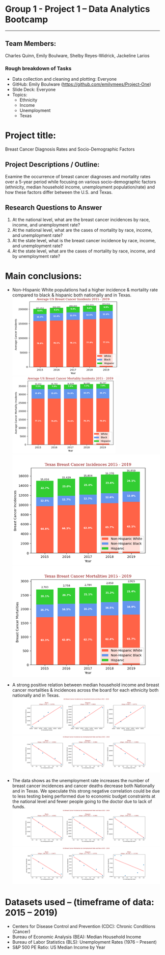 # Group 1 - Project 1 – Data Analytics Bootcamp
---

## Team Members:
Charles Quinn, Emily Boulware, Shelby Reyes-Widrick, Jackeline Larios

### Rough breakdown of Tasks 
*	Data collection and cleaning and plotting: Everyone
*	GitHub: Emily Boulware (https://github.com/emilymees/Project-One)
*   Slide Deck: Everyone
*	Topics:
    -   Ethnicity 
    -   Income 
    -   Unemployment 
    -   Texas 

# Project title:
Breast Cancer Diagnosis Rates and Socio-Demographic Factors

## Project Descriptions / Outline:  
Examine the occurrence of breast cancer diagnoses and mortality rates over a 5-year period while focusing on various socio-demographic factors (ethnicity, median household income, unemployment population/rate) and how these factors differ between the U.S. and Texas.

## Research Questions to Answer
1.  At the national level, what are the breast cancer incidences by race, income, and unemployment rate?
2.  At the national level, what are the cases of mortality by race, income, and unemployment rate?
3.  At the state level, what is the breast cancer incidence by race, income, and unemployment rate?
4.  At the state level, what are the cases of mortality by race, income, and by unemployment rate?


# Main conclusions:
*   Non-Hispanic White populations had a higher incidence & mortality rate compared to black & hispanic both nationally and in Texas. 
![Alt text](https://github.com/emilymees/Project-One/blob/main/Figures/C_US_Incidences.png)
![Alt text](https://github.com/emilymees/Project-One/blob/main/Figures/C_US_Mortalities.png)
![Alt text](https://github.com/emilymees/Project-One/blob/main/Figures/1_TX_Incidences.png)
![Alt text](https://github.com/emilymees/Project-One/blob/main/Figures/1_TX_Mortalities.png)

*   A strong positive relation between median household income and breast cancer mortalities & incidences across the board for each ethnicity both nationally and in Texas. 
![Alt text](https://github.com/emilymees/Project-One/blob/main/Figures/C_US_IncidencesIncome.png)
![Alt text](https://github.com/emilymees/Project-One/blob/main/Figures/C_US_IncidencesUnemploy.png)

*   The data shows as the unemployment rate increases the number of breast cancer incidences and cancer deaths decrease both Nationally and in Texas. We speculate this strong negative correlation could be due to less testing being performed due to economic budget constraints at the national level and fewer people going to the doctor due to lack of funds.
![Alt text](https://github.com/emilymees/Project-One/blob/main/Figures/C_US_IncidencesUnemploy.png)
![Alt text](https://github.com/emilymees/Project-One/blob/main/Figures/C_US_MortalitiesUnemploy.png)


# Datasets used – (timeframe of data: 2015 – 2019)
*	Centers for Disease Control and Prevention (CDC): Chronic Conditions (Cancer)
*   Bureau of Economic Analysis (BEA): Median Household Income
*   Bureau of Labor Statistics (BLS): Unemployment Rates (1976 – Present) 
*   S&P 500 PE Ratio: US Median Income by Year